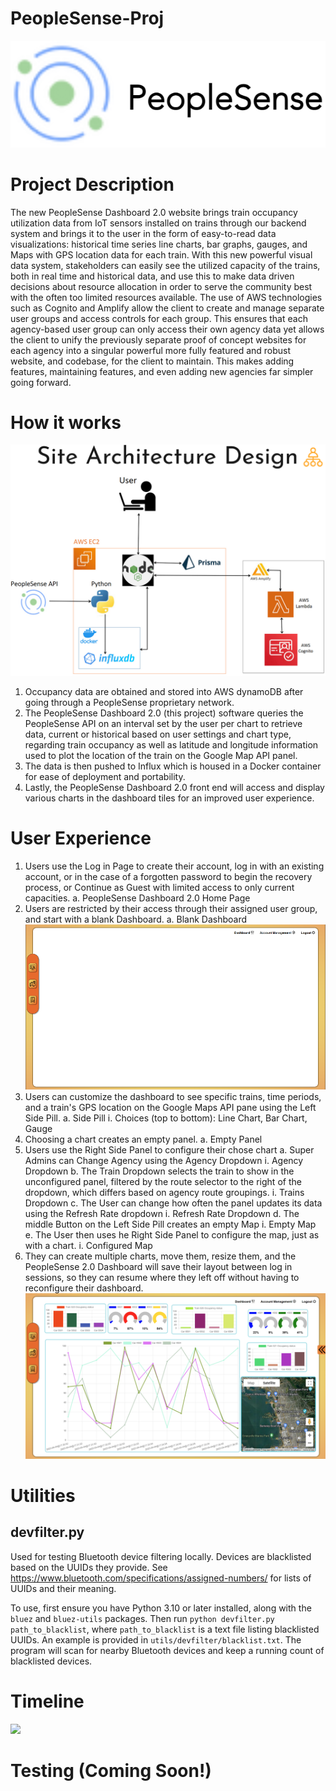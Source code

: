 # PeopleSense-Proj
![Project Logo](https://github.com/GShatrawJr/CSC131-CalTrans-Project/blob/a6ff61eb07f03abcc1cef30f093efeb5f0c5a77c/Resources/PeopleSense%20Logo.png)

# Project Description
The new PeopleSense Dashboard 2.0 website brings train occupancy utilization data from IoT sensors installed on trains through our backend system and brings it to the user in the form of easy-to-read data visualizations: historical time series line charts, bar graphs, gauges, and Maps with GPS location data for each train. With this new powerful visual data system, stakeholders can easily see the utilized capacity of the trains, both in real time and historical data, and use this to make data driven decisions about resource allocation in order to serve the community best with the often too limited resources available. The use of AWS technologies such as Cognito and Amplify allow the client to create and manage separate user groups and access controls for each group.  This ensures that each agency-based user group can only access their own agency data yet allows the client to unify the previously separate proof of concept websites for each agency into a singular powerful more fully featured and robust website, and codebase, for the client to maintain.  This makes adding features, maintaining features, and even adding new agencies far simpler going forward. 


# How it works

<img src="/diagram/Project Architecture Diagram.png"/>

1.	Occupancy data are obtained and stored into AWS dynamoDB after going through a PeopleSense proprietary network.  
2.	The PeopleSense Dashboard 2.0 (this project) software queries the PeopleSense API on an interval set by the user per chart to retrieve data, current or historical based on user settings and chart type, regarding train occupancy as well as latitude and longitude information used to plot the location of the train on the Google Map API panel.  
3.	The data is then pushed to Influx which is housed in a Docker container for ease of deployment and portability.  
4.	Lastly, the PeopleSense Dashboard 2.0 front end will access and display various charts in the dashboard tiles for an improved user experience.

# User Experience

1.	Users use the Log in Page to create their account, log in with an existing account, or in the case of a forgotten password to begin the recovery process, or Continue as Guest with limited access to only current capacities.
	    a.	PeopleSense Dashboard 2.0 Home Page
2.	Users are restricted by their access through their assigned user group, and start with a blank Dashboard.
	    a.	Blank Dashboard  <img src="/diagram/Sample Empty Dashboard.png"/>
3.	Users can customize the dashboard to see specific trains, time periods, and a train's GPS location on the Google Maps API pane using the Left Side Pill.
	    a.	Side Pill
            i.	Choices (top to bottom): Line Chart, Bar Chart, Gauge
4.	Choosing a chart creates an empty panel.
      a.	Empty Panel
5.	Users use the Right Side Panel to configure their chose chart
      a.	Super Admins can Change Agency using the Agency Dropdown
            i.	Agency Dropdown
      b.	 The Train Dropdown selects the train to show in the unconfigured panel, filtered by the route selector to the right of the dropdown, which differs based on agency route groupings.
            i.	Trains Dropdown
      c.	The User can change how often the panel updates its data using the Refresh Rate dropdown
            i.	Refresh Rate Dropdown
      d.	The middle Button on the Left Side Pill creates an empty Map
            i.	Empty Map
      e.	The User then uses he Right Side Panel to configure the map, just as with a chart.
            i.	Configured Map
6.	They can create multiple charts, move them, resize them, and the PeopleSense 2.0 Dashboard will save their layout between log in sessions, so they can resume where they left off without having to reconfigure their dashboard. <img src="/diagram/Sample Filled Dashboard.png"/>



# Utilities
## devfilter.py
Used for testing Bluetooth device filtering locally. Devices are blacklisted based on the UUIDs they provide. See https://www.bluetooth.com/specifications/assigned-numbers/ for lists of UUIDs and their meaning.

To use, first ensure you have Python 3.10 or later installed, along with the `bluez` and `bluez-utils` packages. Then run `python devfilter.py path_to_blacklist`, where `path_to_blacklist` is a text file listing blacklisted UUIDs. An example is provided in `utils/devfilter/blacklist.txt`. The program will scan for nearby Bluetooth devices and keep a running count of blacklisted devices.
# Timeline

<img src="/diagram/timeline.png"/>

# Testing (Coming Soon!)
